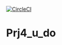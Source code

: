 [![CircleCI](https://circleci.com/gh/iulianmail007/Prj4_u_do.svg?style=svg)](https://circleci.com/gh/iulianmail007/Prj4_u_do)
# Prj4_u_do


